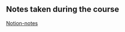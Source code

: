 ## Notes taken during the course

[Notion-notes](https://scrawny-toad-78d.notion.site/Course-3-structuring-machine-learning-projects-e17a7449b43f486d9a35397b56b714ab)